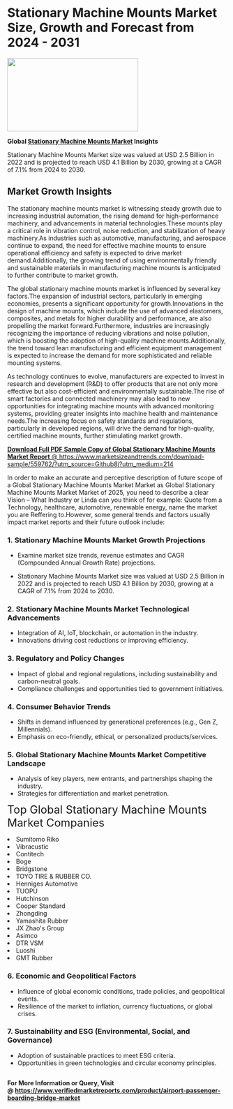 <H1>Stationary Machine Mounts Market Size, Growth and Forecast from 2024 - 2031</H1><img class="aligncenter size-medium wp-image-584254" src="https://thirdeyenews.in/wp-content/uploads/2024/09/Global-Market-Research-300x168.jpeg" alt="" width="300" height="168" /><p><strong>Global&nbsp;<a href="https://www.marketsizeandtrends.com/download-sample/559762/?utm_source=Github8j?utm_medium=214">Stationary Machine Mounts Market</a> Insights</strong></p><p>Stationary Machine Mounts Market size was valued at USD 2.5 Billion in 2022 and is projected to reach USD 4.1 Billion by 2030, growing at a CAGR of 7.1% from 2024 to 2030.</p><p><h2>Market Growth Insights</h2> <p>The stationary machine mounts market is witnessing steady growth due to increasing industrial automation, the rising demand for high-performance machinery, and advancements in material technologies.These mounts play a critical role in vibration control, noise reduction, and stabilization of heavy machinery.As industries such as automotive, manufacturing, and aerospace continue to expand, the need for effective machine mounts to ensure operational efficiency and safety is expected to drive market demand.Additionally, the growing trend of using environmentally friendly and sustainable materials in manufacturing machine mounts is anticipated to further contribute to market growth.</p> <p><a href="#"></a></p> <p>The global stationary machine mounts market is influenced by several key factors.The expansion of industrial sectors, particularly in emerging economies, presents a significant opportunity for growth.Innovations in the design of machine mounts, which include the use of advanced elastomers, composites, and metals for higher durability and performance, are also propelling the market forward.Furthermore, industries are increasingly recognizing the importance of reducing vibrations and noise pollution, which is boosting the adoption of high-quality machine mounts.Additionally, the trend toward lean manufacturing and efficient equipment management is expected to increase the demand for more sophisticated and reliable mounting systems.</p> <p>As technology continues to evolve, manufacturers are expected to invest in research and development (R&D) to offer products that are not only more effective but also cost-efficient and environmentally sustainable.The rise of smart factories and connected machinery may also lead to new opportunities for integrating machine mounts with advanced monitoring systems, providing greater insights into machine health and maintenance needs.The increasing focus on safety standards and regulations, particularly in developed regions, will drive the demand for high-quality, certified machine mounts, further stimulating market growth.</p> <p><a href="#"></p><p><span class=""><strong>Download Full PDF Sample Copy of Global Stationary Machine Mounts Market Report</strong> @ <a href="https://www.marketsizeandtrends.com/download-sample/559762/?utm_source=Github8j?utm_medium=214" target="_blank">https://www.marketsizeandtrends.com/download-sample/559762/?utm_source=Github8j?utm_medium=214</a></span></p><p>In order to make an accurate and perceptive description of future scope of a Global&nbsp;Stationary Machine Mounts Market Market as Global&nbsp;Stationary Machine Mounts Market Market of 2025, you need to describe a clear Vision &ndash; What Industry or Linda can you think of for example: Quote from a Technology, healthcare, automotive, renewable energy, name the market you are Reffering to.However, some general trends and factors usually impact market reports and their future outlook include:</p><h3>1.&nbsp;<strong>Stationary Machine Mounts Market Growth Projections</strong></h3><ul><li>Examine market size trends, revenue estimates and CAGR (Compounded Annual Growth Rate) projections.</li><li><p>Stationary Machine Mounts Market size was valued at USD 2.5 Billion in 2022 and is projected to reach USD 4.1 Billion by 2030, growing at a CAGR of 7.1% from 2024 to 2030.</p></li></ul><h3>2.&nbsp;<strong>Stationary Machine Mounts Market Technological Advancements</strong></h3><ul><li>Integration of AI, IoT, blockchain, or automation in the industry.</li><li>Innovations driving cost reductions or improving efficiency.</li></ul><h3>3.&nbsp;<strong>Regulatory and Policy Changes</strong></h3><ul><li>Impact of global and regional regulations, including sustainability and carbon-neutral goals.</li><li>Compliance challenges and opportunities tied to government initiatives.</li></ul><h3>4.&nbsp;<strong>Consumer Behavior Trends</strong></h3><ul><li>Shifts in demand influenced by generational preferences (e.g., Gen Z, Millennials).</li><li>Emphasis on eco-friendly, ethical, or personalized products/services.</li></ul><h3>5.&nbsp;<strong>Global Stationary Machine Mounts Market Competitive Landscape</strong></h3><ul><li>Analysis of key players, new entrants, and partnerships shaping the industry.</li><li>Strategies for differentiation and market penetration.</li></ul><p data-pm-slice="1 1 []"><span style="color: inherit; font-family: inherit; font-size: 25px;">Top Global Stationary Machine Mounts Market Companies</span></p><div class="" data-test-id=""><p><li>Sumitomo Riko</li><li> Vibracustic</li><li> Contitech</li><li> Boge</li><li> Bridgstone</li><li> TOYO TIRE & RUBBER CO.</li><li> Henniges Automotive</li><li> TUOPU</li><li> Hutchinson</li><li> Cooper Standard</li><li> Zhongding</li><li> Yamashita Rubber</li><li> JX Zhao's Group</li><li> Asimco</li><li> DTR VSM</li><li> Luoshi</li><li> GMT Rubber</li></p></div><h3>6.&nbsp;<strong>Economic and Geopolitical Factors</strong></h3><ul><li>Influence of global economic conditions, trade policies, and geopolitical events.</li><li>Resilience of the market to inflation, currency fluctuations, or global crises.</li></ul><h3>7.&nbsp;<strong>Sustainability and ESG (Environmental, Social, and Governance)</strong></h3><ul><li>Adoption of sustainable practices to meet ESG criteria.</li><li>Opportunities in green technologies and circular economy principles.</li></ul><h2><strong style="font-size: 14px;">For More Information or Query, Visit @&nbsp;</strong><a style="background-color: #ffffff; font-size: 14px;" href="https://www.marketsizeandtrends.com/report/stationary-machine-mounts-market/" target="_blank">https://www.verifiedmarketreports.com/product/airport-passenger-boarding-bridge-market</a></h2>